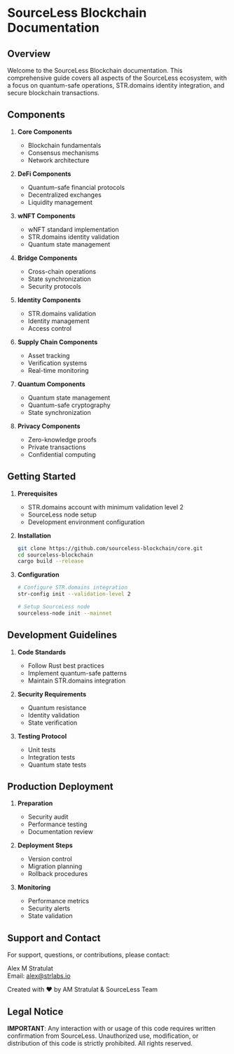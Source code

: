 # SourceLess Blockchain Documentation

## Overview

Welcome to the SourceLess Blockchain documentation. This comprehensive guide covers all aspects of the SourceLess ecosystem, with a focus on quantum-safe operations, STR.domains identity integration, and secure blockchain transactions.

## Components

1. **Core Components**
   - Blockchain fundamentals
   - Consensus mechanisms
   - Network architecture

2. **DeFi Components**
   - Quantum-safe financial protocols
   - Decentralized exchanges
   - Liquidity management

3. **wNFT Components**
   - wNFT standard implementation
   - STR.domains identity validation
   - Quantum state management

4. **Bridge Components**
   - Cross-chain operations
   - State synchronization
   - Security protocols

5. **Identity Components**
   - STR.domains validation
   - Identity management
   - Access control

6. **Supply Chain Components**
   - Asset tracking
   - Verification systems
   - Real-time monitoring

7. **Quantum Components**
   - Quantum state management
   - Quantum-safe cryptography
   - State synchronization

8. **Privacy Components**
   - Zero-knowledge proofs
   - Private transactions
   - Confidential computing

## Getting Started

1. **Prerequisites**
   - STR.domains account with minimum validation level 2
   - SourceLess node setup
   - Development environment configuration

2. **Installation**
   ```bash
   git clone https://github.com/sourceless-blockchain/core.git
   cd sourceless-blockchain
   cargo build --release
   ```

3. **Configuration**
   ```bash
   # Configure STR.domains integration
   str-config init --validation-level 2

   # Setup SourceLess node
   sourceless-node init --mainnet
   ```

## Development Guidelines

1. **Code Standards**
   - Follow Rust best practices
   - Implement quantum-safe patterns
   - Maintain STR.domains integration

2. **Security Requirements**
   - Quantum resistance
   - Identity validation
   - State verification

3. **Testing Protocol**
   - Unit tests
   - Integration tests
   - Quantum state tests

## Production Deployment

1. **Preparation**
   - Security audit
   - Performance testing
   - Documentation review

2. **Deployment Steps**
   - Version control
   - Migration planning
   - Rollback procedures

3. **Monitoring**
   - Performance metrics
   - Security alerts
   - State validation

## Support and Contact

For support, questions, or contributions, please contact:

Alex M Stratulat  
Email: alex@strlabs.io

Created with ❤️ by AM Stratulat & SourceLess Team

## Legal Notice

**IMPORTANT**: Any interaction with or usage of this code requires written confirmation from SourceLess. Unauthorized use, modification, or distribution of this code is strictly prohibited. All rights reserved. 
